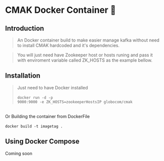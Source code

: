# CMAK Docker Container 🐳

## Introduction

> An Docker container build to make easier manage kafka without need to install CMAK hardcoded and it's dependencies.

> You will just need have  Zookeeper host or hosts runing and pass it with enviroment variable called ZK_HOSTS as the example bellow.

## Installation

> Just need to have Docker installed <br><br> <code>docker run -d -p 9000:9000 -e ZK_HOSTS=zookeeperHostsIP globocom/cmak </code>
<br>
Or
Building the container from  DockerFile 
<br><br>
<code>docker build -t imagetag . </code>

## Using Docker Compose 
Coming soon
